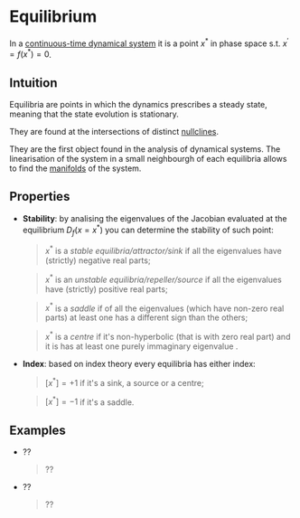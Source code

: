 # Equilibrium
In a [continuous-time dynamical system](ContinuousDynamicalSystem.md) it is a point $x^{ * }$ in phase space s.t. $x^{'}=f(x^{ *  })=0$.

## Intuition
Equilibria are points in which the dynamics prescribes a steady state, meaning that the state evolution is stationary.

They are found at the intersections of distinct [nullclines](Nullcline.md).

They are the first object found in the analysis of dynamical systems. The linearisation of the system in a small neighbourgh of each equilibria allows to find the [manifolds](Manifold.md) of the system.

## Properties
* __Stability__: by analising the eigenvalues of the Jacobian evaluated at the equilibrium $D_{f}(x=x^{ * })$ you can determine the stability of such point: 
  > $x^{ * }$ is a _stable equilibria/attractor/sink_ if all the eigenvalues have (strictly) negative real parts;

  > $x^{ * }$ is an _unstable equilibria/repeller/source_ if all the eigenvalues have (strictly) positive real parts;

  > $x^{ * }$ is a _saddle_ if of all the eigenvalues (which have non-zero real parts) at least one has a different sign than the others;

  > $x^{ * }$ is a _centre_ if it's non-hyperbolic (that is with zero real part) and it is has at least one purely immaginary eigenvalue .

* __Index__: based on index theory every equilibria has either index: 
  > $[x^{ * }]=+1$ if it's a sink, a source or a centre;

  > $[x^{ * }]=-1$ if it's a saddle.

## Examples
* ??
  > ??
* ??
  > ??
